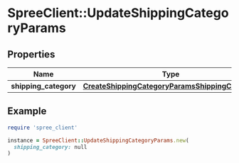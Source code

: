 # SpreeClient::UpdateShippingCategoryParams

## Properties

| Name | Type | Description | Notes |
| ---- | ---- | ----------- | ----- |
| **shipping_category** | [**CreateShippingCategoryParamsShippingCategory**](CreateShippingCategoryParamsShippingCategory.md) |  |  |

## Example

```ruby
require 'spree_client'

instance = SpreeClient::UpdateShippingCategoryParams.new(
  shipping_category: null
)
```

